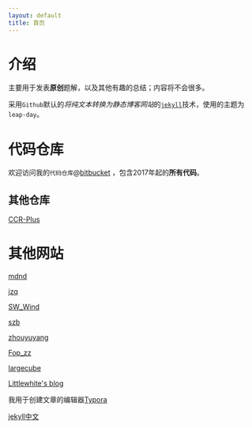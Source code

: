 ```yaml
---
layout: default
title: 首页
---
```


# 介绍

主要用于发表**原创**题解，以及其他有趣的总结；内容将不会很多。

采用`Github`默认的*将纯文本转换为静态博客网站*的[`jekyll`][jekyll]技术，使用的主题为`leap-day`。

# 代码仓库

欢迎访问我的`代码仓库`@[bitbucket](https://bitbucket.org/zhzh2001/learning) ，包含2017年起的**所有代码**。

## 其他仓库

[CCR-Plus](https://github.com/zhzh2001/CCR-Plus)

# 其他网站

[mdnd](http://blog.csdn.net/mdnd1234)

[jzq](http://blog.csdn.net/jzq233jzq)

[SW_Wind](https://swwind.github.io)

[szb](https://shenzhebei.github.io)

[zhouyuyang](http://blog.csdn.net/zhouyuyang233)

[Fop_zz](http://blog.csdn.net/fop_zz)

[largecube](http://blog.csdn.net/largecub233)

[Littlewhite's blog](https://liangziqi.github.io/)

我用于创建文章的编辑器[Typora](https://typora.io/)

[jekyll中文][jekyll]

[jekyll]:http://jekyllcn.com/

